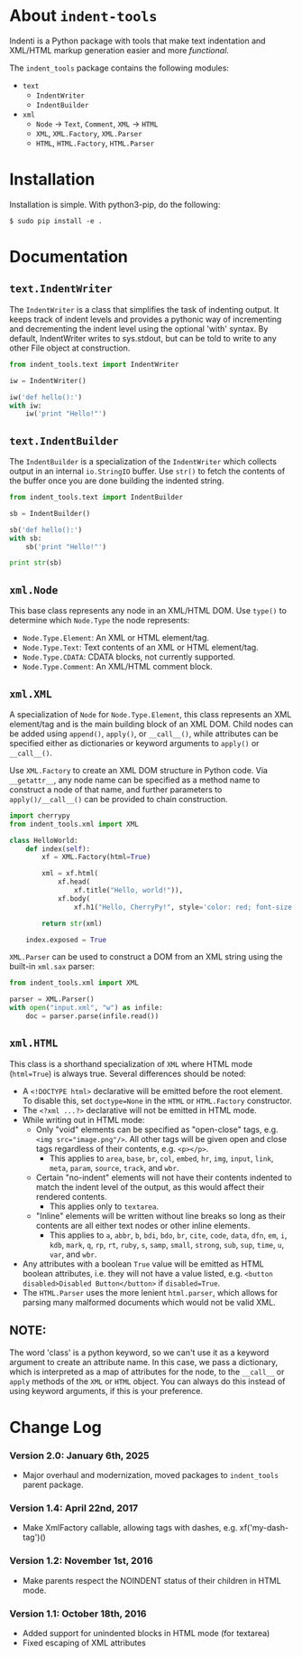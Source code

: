 # About `indent-tools`

Indenti is a Python package with tools that make text indentation and XML/HTML
markup generation easier and more _functional_.

The `indent_tools` package contains the following modules:

-  `text`
    - `IndentWriter`
    - `IndentBuilder`
-  `xml`
    - `Node` -> `Text`, `Comment`, `XML` -> `HTML`
    - `XML`, `XML.Factory`, `XML.Parser`
    - `HTML`, `HTML.Factory`, `HTML.Parser`

# Installation

Installation is simple. With python3-pip, do the following:

```
$ sudo pip install -e .
```

# Documentation
## `text.IndentWriter`
The `IndentWriter` is a class that simplifies the task of indenting output.
It keeps track of indent levels and provides a pythonic way of
incrementing and decrementing the indent level using the optional 'with'
syntax. By default, IndentWriter writes to sys.stdout, but can be told
to write to any other File object at construction.

```python
from indent_tools.text import IndentWriter

iw = IndentWriter()

iw('def hello():')
with iw:
    iw('print "Hello!"')
```

## `text.IndentBuilder`
The `IndentBuilder` is a specialization of the `IndentWriter` which collects
output in an internal `io.StringIO` buffer.  Use `str()` to fetch the contents
of the buffer once you are done building the indented string.

```python
from indent_tools.text import IndentBuilder

sb = IndentBuilder()

sb('def hello():')
with sb:
    sb('print "Hello!"')

print str(sb)
```

## `xml.Node`
This base class represents any node in an XML/HTML DOM.  Use `type()` to
determine which `Node.Type` the node represents:

- `Node.Type.Element`: An XML or HTML element/tag.
- `Node.Type.Text`: Text contents of an XML or HTML element/tag.
- `Node.Type.CDATA`: CDATA blocks, not currently supported.
- `Node.Type.Comment`: An XML/HTML comment block.

## `xml.XML`
A specialization of `Node` for `Node.Type.Element`, this class represents an
XML element/tag and is the main building block of an XML DOM.  Child nodes can
be added using `append()`, `apply()`, or `__call__()`, while attributes can be
specified either as dictionaries or keyword arguments to `apply()` or
`__call__()`.

Use `XML.Factory` to create an XML DOM structure in Python code.  Via
`__getattr__`, any node name can be specified as a method name to construct a
node of that name, and further parameters to `apply()/__call__()` can be
provided to chain construction.

```python
import cherrypy
from indent_tools.xml import XML

class HelloWorld:
    def index(self):
        xf = XML.Factory(html=True)

        xml = xf.html(
            xf.head(
                xf.title("Hello, world!")),
            xf.body(
                xf.h1("Hello, CherryPy!", style='color: red; font-size: 20px')))

        return str(xml)

    index.exposed = True
```

`XML.Parser` can be used to construct a DOM from an XML string using the
built-in `xml.sax` parser:

```python
from indent_tools.xml import XML

parser = XML.Parser()
with open("input.xml", "w") as infile:
    doc = parser.parse(infile.read())
```

## `xml.HTML`
This class is a shorthand specialization of `XML` where HTML mode (`html=True`)
is always true.  Several differences should be noted:

- A `<!DOCTYPE html>` declarative will be emitted before the root element.  To
    disable this, set `doctype=None` in the `HTML` or `HTML.Factory` constructor.
- The `<?xml ...?>` declarative will not be emitted in HTML mode.
- While writing out in HTML mode:
    - Only "void" elements can be specified as
      "open-close" tags, e.g. `<img src="image.png"/>`.  All other tags will be
      given open and close tags regardless of their contents, e.g. `<p></p>`.
        - This applies to `area`, `base`, `br`, `col`, `embed`, `hr`, `img`,
            `input`, `link`, `meta`, `param`, `source`, `track`, and `wbr`.
    - Certain "no-indent" elements will not have
      their contents indented to match the indent level of the output, as this
      would affect their rendered contents.
        - This applies only to `textarea`.
    - "Inline" elements will be written without line breaks so long as their
      contents are all either text nodes or other inline elements.
        - This applies to `a`, `abbr`, `b`, `bdi`, `bdo`, `br`, `cite`, `code`,
            `data`, `dfn`, `em`, `i`, `kdb`, `mark`, `q`, `rp`, `rt`, `ruby`,
            `s`, `samp`, `small`, `strong`, `sub`, `sup`, `time`, `u`, `var`,
            and `wbr`.
- Any attributes with a boolean `True` value will be emitted as HTML boolean
    attributes, i.e. they will not have a value listed, e.g.
    `<button disabled>Disabled Button</button>` if `disabled=True`.
- The `HTML.Parser` uses the more lenient `html.parser`, which allows for
    parsing many malformed documents which would not be valid XML.

## NOTE:
The word 'class' is a python keyword, so we can't use it as a keyword argument
to create an attribute name. In this case, we pass a dictionary, which is
interpreted as a map of attributes for the node, to the `__call__` or `apply`
methods of the `XML` or `HTML` object.  You can always do this instead of using
keyword arguments, if this is your preference.

# Change Log

### Version 2.0: January 6th, 2025
- Major overhaul and modernization, moved packages to `indent_tools` parent package.

### Version 1.4: April 22nd, 2017
- Make XmlFactory callable, allowing tags with dashes, e.g. xf('my-dash-tag')()

### Version 1.2: November 1st, 2016
- Make parents respect the NOINDENT status of their children in HTML mode.

### Version 1.1: October 18th, 2016
- Added support for unindented blocks in HTML mode (for textarea)
- Fixed escaping of XML attributes
